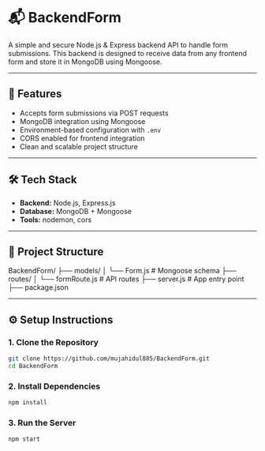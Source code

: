 # 📬 BackendForm

A simple and secure Node.js & Express backend API to handle form submissions. This backend is designed to receive data from any frontend form and store it in MongoDB using Mongoose.

---

## 🚀 Features

- Accepts form submissions via POST requests
- MongoDB integration using Mongoose
- Environment-based configuration with `.env`
- CORS enabled for frontend integration
- Clean and scalable project structure

---

## 🛠️ Tech Stack

- **Backend:** Node.js, Express.js
- **Database:** MongoDB + Mongoose
- **Tools:**  nodemon, cors

---

## 📁 Project Structure
BackendForm/
├── models/
│ └── Form.js # Mongoose schema
├── routes/
│ └── formRoute.js # API routes
├── server.js # App entry point
├── package.json


---

## ⚙️ Setup Instructions

### 1. Clone the Repository

```bash
git clone https://github.com/mujahidul885/BackendForm.git
cd BackendForm
```

### 2. Install Dependencies

```bash
npm install
```
### 3. Run the Server

```bash
npm start
```




